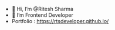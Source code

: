 - 👋 Hi, I’m @Ritesh Sharma
- 🌱 I’m Frontend Developer
- Portfolio : https://rtsdeveloper.github.io/

<!---
Ritesh-HangingPanda/Ritesh-HangingPanda is a ✨ special ✨ repository because its `README.md` (this file) appears on your GitHub profile.
You can click the Preview link to take a look at your changes.
--->
